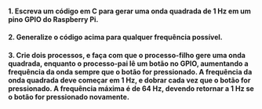 #### 1. Escreva um código em C para gerar uma onda quadrada de 1 Hz em um pino GPIO do Raspberry Pi.

#### 2. Generalize o código acima para qualquer frequência possível.

#### 3. Crie dois processos, e faça com que o processo-filho gere uma onda quadrada, enquanto o processo-pai lê um botão no GPIO, aumentando a frequência da onda sempre que o botão for pressionado. A frequência da onda quadrada deve começar em 1 Hz, e dobrar cada vez que o botão for pressionado. A frequência máxima é de 64 Hz, devendo retornar a 1 Hz se o botão for pressionado novamente.
